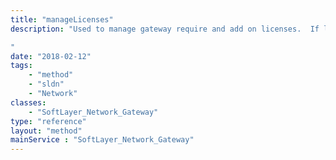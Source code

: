 ```yaml
---
title: "manageLicenses"
description: "Used to manage gateway require and add on licenses.  If license request is valid for the gateway type a Gateway License Manage process will be created if licenses need to be adjusted on the gateway. 

"
date: "2018-02-12"
tags:
    - "method"
    - "sldn"
    - "Network"
classes:
    - "SoftLayer_Network_Gateway"
type: "reference"
layout: "method"
mainService : "SoftLayer_Network_Gateway"
---
```


